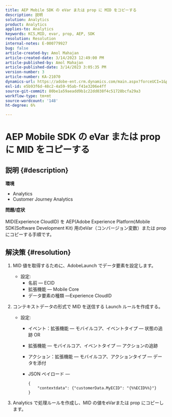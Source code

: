 ```yaml
---
title: AEP Mobile SDK の eVar または prop に MID をコピーする
description: 説明
solution: Analytics
product: Analytics
applies-to: Analytics
keywords: KCS,MID, evar, prop, AEP, SDK
resolution: Resolution
internal-notes: E-000779927
bug: false
article-created-by: Amol Mahajan
article-created-date: 3/14/2023 12:49:00 PM
article-published-by: Amol Mahajan
article-published-date: 3/14/2023 3:05:35 PM
version-number: 3
article-number: KA-21070
dynamics-url: https://adobe-ent.crm.dynamics.com/main.aspx?forceUCI=1&pagetype=entityrecord&etn=knowledgearticle&id=4ea85291-66c2-ed11-83ff-6045bd0065b6
exl-id: e5b93f6d-48c2-4a59-95ab-f41e3206e4ff
source-git-commit: 80be1a59aeadd9b1c22dd038f4c51728bcfa29a3
workflow-type: tm+mt
source-wordcount: '148'
ht-degree: 6%

---
```


# AEP Mobile SDK の eVar または prop に MID をコピーする

## 説明 {#description}

<b>環境</b>
- Analytics
- Customer Journey Analytics

<b>問題/症状</b><br><br>MID(Experience CloudID) を AEP(Adobe Experience Platform)Mobile SDK(Software Development Kit) 用のeVar（コンバージョン変数）または prop にコピーする手順です。<br>

## 解決策 {#resolution}


1. MID 値を取得するために、AdobeLaunch でデータ要素を設定します。
   - 設定:
      - 名前 — ECID
      - 拡張機能 — Mobile Core
      - データ要素の種類 —Experience CloudID
2. コンテキストデータの形式で MID を送信する Launch ルールを作成する。
   - 設定:
      - イベント：拡張機能 — モバイルコア、イベントタイプ — 状態の追跡 OR
      - 拡張機能 — モバイルコア、イベントタイプ — アクションの追跡
      - アクション：拡張機能 — モバイルコア、アクションタイプ — データを添付
      - JSON ペイロード —

        ```
        {
            "contextdata": {"customerData.MyECID": "{%%ECID%%}"}
        }
        ```

3. Analytics で処理ルールを作成し、MID の値をeVarまたは prop にコピーします。
